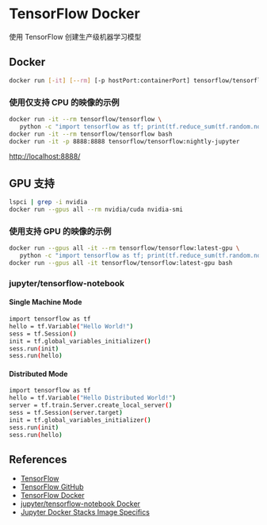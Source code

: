 # TensorFlow Docker

使用 TensorFlow 创建生产级机器学习模型

## Docker
```sh
docker run [-it] [--rm] [-p hostPort:containerPort] tensorflow/tensorflow[:tag] [command]
```

### 使用仅支持 CPU 的映像的示例
```sh
docker run -it --rm tensorflow/tensorflow \
   python -c "import tensorflow as tf; print(tf.reduce_sum(tf.random.normal([1000, 1000])))"
docker run -it --rm tensorflow/tensorflow bash
docker run -it -p 8888:8888 tensorflow/tensorflow:nightly-jupyter
```
[http://localhost:8888/](http://localhost:8888/)

## GPU 支持
```sh
lspci | grep -i nvidia
docker run --gpus all --rm nvidia/cuda nvidia-smi
```

### 使用支持 GPU 的映像的示例
```sh
docker run --gpus all -it --rm tensorflow/tensorflow:latest-gpu \
   python -c "import tensorflow as tf; print(tf.reduce_sum(tf.random.normal([1000, 1000])))"
docker run --gpus all -it tensorflow/tensorflow:latest-gpu bash
```

### jupyter/tensorflow-notebook
#### Single Machine Mode
```sh
import tensorflow as tf
hello = tf.Variable("Hello World!")
sess = tf.Session()
init = tf.global_variables_initializer()
sess.run(init)
sess.run(hello)
```

#### Distributed Mode
```sh
import tensorflow as tf
hello = tf.Variable("Hello Distributed World!")
server = tf.train.Server.create_local_server()
sess = tf.Session(server.target)
init = tf.global_variables_initializer()
sess.run(init)
sess.run(hello)
```

## References
- [TensorFlow](https://tensorflow.google.cn/)
- [TensorFlow GitHub](https://github.com/tensorflow/tensorflow)
- [TensorFlow Docker](https://tensorflow.google.cn/install/docker?hl=zh-cn)
- [jupyter/tensorflow-notebook Docker](https://hub.docker.com/r/jupyter/tensorflow-notebook)
- [Jupyter Docker Stacks Image Specifics](https://jupyter-docker-stacks.readthedocs.io/en/latest/using/specifics.html)
